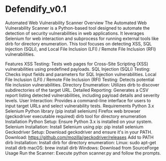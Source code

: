 # Defendify_v0.1
Automated Web Vulnerability Scanner
Overview
The Automated Web Vulnerability Scanner is a Python-based tool designed to automate the detection of security vulnerabilities in web applications. It leverages Selenium for web interaction and subprocess for running external tools like dirb for directory enumeration. This tool focuses on detecting XSS, SQL Injection (SQLi), and Local File Inclusion (LFI) / Remote File Inclusion (RFI) vulnerabilities.

Features
XSS Testing: Tests web pages for Cross-Site Scripting (XSS) vulnerabilities using predefined payloads.
SQL Injection (SQLi) Testing: Checks input fields and parameters for SQL Injection vulnerabilities.
Local File Inclusion (LFI) / Remote File Inclusion (RFI) Testing: Detects potential file inclusion vulnerabilities.
Directory Enumeration: Utilizes dirb to discover subdirectories of the target URL.
Detailed Reporting: Generates a CSV report listing detected vulnerabilities, including payload details and severity levels.
User Interaction: Provides a command-line interface for users to input target URLs and select vulnerability tests.
Requirements
Python 3.x
Selenium Python library (pip install selenium)
Firefox web browser (geckodriver executable required)
dirb tool for directory enumeration
Installation
Python Setup: Ensure Python 3.x is installed on your system.
Selenium Installation: Install Selenium using pip:
pip install selenium
Geckodriver Setup: Download geckodriver and ensure it's in your PATH.
Download: https://github.com/mozilla/geckodriver/releases
Add to PATH
dirb Installation: Install dirb for directory enumeration:
Linux: sudo apt-get install dirb
macOS: brew install dirb
Windows: Download from SourceForge
Usage
Run the Scanner: Execute python scanner.py and follow the prompts.
